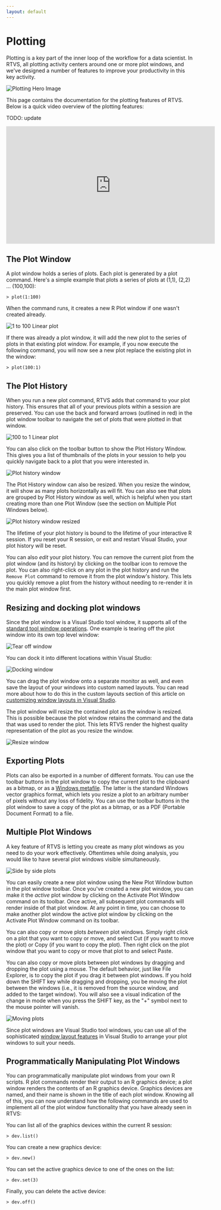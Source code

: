 ```yaml
---
layout: default
---
```


# Plotting

Plotting is a key part of the inner loop of the workflow for a data scientist.
In RTVS, all plotting activity centers around one or more plot windows, and
we've designed a number of features to improve your productivity in this key
activity.

![Plotting Hero Image](./media/plotting-hero-image.png)

This page contains the documentation for the plotting features of RTVS. Below is
a quick video overview of the plotting features:

TODO: update
<iframe width="560" height="315" src="https://www.youtube.com/embed/ZTbKmz5RSgY" frameborder="0" allowfullscreen></iframe>

## The Plot Window

A plot window holds a series of plots. Each plot is generated by a plot command.
Here's a simple example that plots a series of plots at (1,1), (2,2) ...
(100,100):

`> plot(1:100)`

When the command runs, it creates a new R Plot window if one wasn't created
already.

![1 to 100 Linear plot](./media/plotting-1to100.png)

If there was already a plot window, it will add the new plot to the series of
plots in that existing plot window. For example, if you now execute the
following command, you will now see a new plot replace the existing plot in the
window:
 
`> plot(100:1)`

## The Plot History

When you run a new plot command, RTVS adds that command to your plot history.
This ensures that all of your previous plots within a session are preserved. You
can use the back and forward arrows (outlined in red) in the plot window toolbar
to navigate the set of plots that were plotted in that window.

![100 to 1 Linear plot](./media/plotting-100to1.png)

You can also click on the toolbar button to show the Plot History Window. This
gives you a list of thumbnails of the plots in your session to help you quickly
navigate back to a plot that you were interested in.

![Plot history window](./media/plotting-plot-history-window.png)

The Plot History window can also be resized. When you resize the window, it will
show as many plots horizontally as will fit. You can also see that plots are
grouped by Plot History window as well, which is helpful when you start creating
more than one Plot Window (see the section on Multiple Plot Windows below).

![Plot history window resized](./media/plotting-plot-history-window-resized.png)

The lifetime of your plot history is bound to the lifetime of your interactive R
session. If you reset your R session, or exit and restart Visual Studio, your
plot history will be reset.

You can also _edit_ your plot history. You can remove the current plot from the
plot window (and its history) by clicking on the toolbar icon to remove the
plot. You can also right-click on any plot in the plot history and run the
`Remove Plot` command to remove it from the plot window's history. This lets you
quickly remove a plot from the history without needing to re-render it in the
main plot window first. 

## Resizing and docking plot windows

Since the plot window is a Visual Studio tool window, it supports all of the
[standard tool window
operations](https://msdn.microsoft.com/en-us/library/4k7zyeba.aspx). One example
is tearing off the plot window into its own top level window:

![Tear off window](./media/RTVS-plotting-tear-off-window.png)
 
You can dock it into different locations within Visual Studio:

![Docking window](./media/RTVS-plotting-dock-window.png)
 
You can drag the plot window onto a separate monitor as well, and even save the
layout of your windows into custom named layouts. You can read more about how to
do this in the custom layouts section of this article on [customizing window
layouts in Visual
Studio](https://msdn.microsoft.com/en-us/library/4k7zyeba.aspx).

The plot window will resize the contained plot as the window is resized. This is
possible because the plot window retains the command and the data that was
used to render the plot. This lets RTVS render the highest quality
representation of the plot as you resize the window. 

![Resize window](./media/RTVS-plotting-resize-window.png)

## Exporting Plots

Plots can also be exported in a number of different formats. You can use the
toolbar buttons in the plot window to copy the current plot to the clipboard as
a bitmap, or as a [Windows
metafile](https://en.wikipedia.org/wiki/Windows_Metafile). The latter is the
standard Windows vector graphics format, which lets you resize a plot to an
arbitrary number of pixels without any loss of fidelity. You can use the toolbar
buttons in the plot window to save a copy of the plot as a bitmap, or as a PDF
(Portable Document Format) to a file.

## Multiple Plot Windows

A key feature of RTVS is letting you create as many plot windows as you need to
do your work effectively. Oftentimes while doing analysis, you would like to
have several plot windows visible simultaneously. 

![Side by side plots](./media/plotting-side-by-side.png)

You can easily create a new plot window using the New Plot Window button in the
plot window toolbar. Once you've created a new plot window, you can make it the
_active_ plot window by clicking on the Activate Plot Window command on its
toolbar. Once active, all subsequent plot commands will render inside of that
plot window. At any point in time, you can choose to make another plot window
the active plot window by clicking on the Activate Plot Window command on its
toolbar.

You can also copy or move plots _between_ plot windows. Simply right click on a
plot that you want to copy or move, and select Cut (if you want to move the
plot) or Copy (if you want to copy the plot). Then right click on the plot
window that you want to copy or move that plot to and select Paste. 

You can also copy or move plots between plot windows by dragging and dropping
the plot using a mouse. The default behavior, just like File Explorer, is to
copy the plot if you drag it between plot windows. If you hold down the SHIFT
key while dragging and dropping, you be moving the plot between the windows
(i.e., it is removed from the source window, and added to the target window).
You will also see a visual indication of the change in mode when you press the
SHIFT key, as the "+" symbol next to the mouse pointer will vanish.

![Moving plots](./media/plotting-move-plots.png)

Since plot windows are Visual Studio tool windows, you can use all of the
sophisticated [window layout
features](https://msdn.microsoft.com/en-us/library/4k7zyeba.aspx) in Visual
Studio to arrange your plot windows to suit your needs.

## Programmatically Manipulating Plot Windows

You can programmatically manipulate plot windows from your own R scripts. R plot
commands render their output to an R graphics device; a plot window renders the
contents of an R graphics device. Graphics devices are named, and their name is
shown in the title of each plot window. Knowing all of this, you can now
understand how the following commands are used to implement all of the plot
window functionality that you have already seen in RTVS:

You can list all of the graphics devices within the current R session:

`> dev.list()`

You can create a new graphics device:

`> dev.new()`

You can set the active graphics device to one of the ones on the list:

`> dev.set(3)`

Finally, you can delete the active device:

`> dev.off()`
